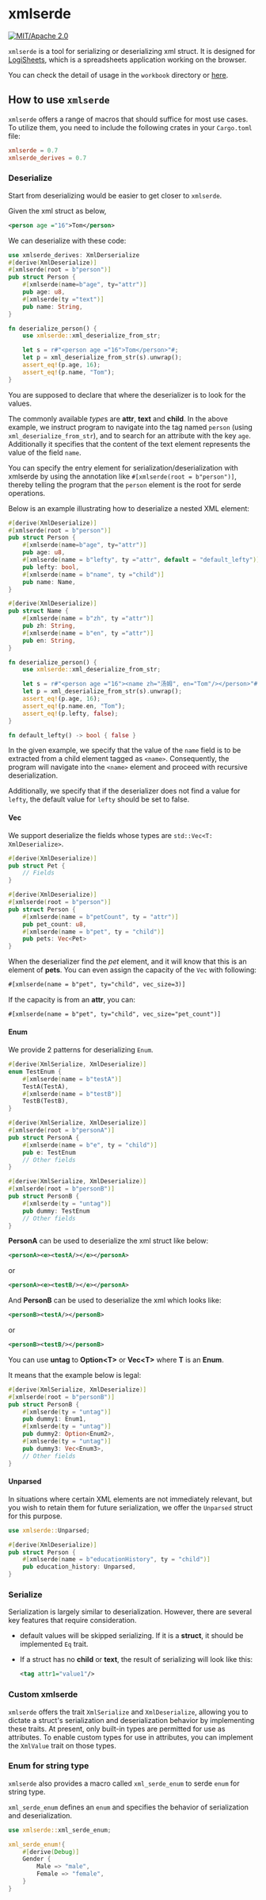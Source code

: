 # xmlserde

[![MIT/Apache 2.0](https://img.shields.io/badge/license-MIT/Mit-blue.svg)](./LICENSE)

`xmlserde` is a tool for serializing or deserializing xml struct.
It is designed for [LogiSheets](https://github.com/proclml/LogiSheets), which is a spreadsheets application working on the browser.

You can check the detail of usage in the `workbook` directory or [here](https://github.com/logisky/LogiSheets/tree/master/crates/workbook).

## How to use `xmlserde`

`xmlserde` offers a range of macros that should suffice for most use cases. To utilize them, you need to include the following crates in your `Cargo.toml` file:

```toml
xmlserde = 0.7
xmlserde_derives = 0.7
```

### Deserialize

Start from deserializing would be easier to get closer to `xmlserde`.

Given the xml struct as below,

```xml
<person age ="16">Tom</person>
```

We can deserialize with these code:

```rs
use xmlserde_derives: XmlDerserialize
#[derive(XmlDeserialize)]
#[xmlserde(root = b"person")]
pub struct Person {
    #[xmlserde(name=b"age", ty="attr")]
    pub age: u8,
    #[xmlserde(ty ="text")]
    pub name: String,
}

fn deserialize_person() {
    use xmlserde::xml_deserialize_from_str;

    let s = r#"<person age ="16">Tom</person>"#;
    let p = xml_deserialize_from_str(s).unwrap();
    assert_eq!(p.age, 16);
    assert_eq!(p.name, "Tom");
}
```

You are supposed to declare that where the deserializer is to look for the values.

The commonly available *type*s are **attr**, **text** and **child**. In the above example, we instruct program to navigate into the tag named `person` (using `xml_deserialize_from_str`), and to search for an attribute
with the key `age`. Additionally it specifies that the content of the text element represents the value of the field `name`.

You can specify the entry element for serialization/deserialization with xmlserde by using the annotation like `#[xmlserde(root = b"person")]`, thereby telling the program that the `person` element is the root for serde operations.

Below is an example illustrating how to deserialize a nested XML element:

```rs
#[derive(XmlDeserialize)]
#[xmlserde(root = b"person")]
pub struct Person {
    #[xmlserde(name=b"age", ty="attr")]
    pub age: u8,
    #[xmlserde(name = b"lefty", ty ="attr", default = "default_lefty")]
    pub lefty: bool,
    #[xmlserde(name = b"name", ty ="child")]
    pub name: Name,
}

#[derive(XmlDeserialize)]
pub struct Name {
    #[xmlserde(name = b"zh", ty ="attr")]
    pub zh: String,
    #[xmlserde(name = b"en", ty ="attr")]
    pub en: String,
}

fn deserialize_person() {
    use xmlserde::xml_deserialize_from_str;

    let s = r#"<person age ="16"><name zh="汤姆", en="Tom"/></person>"#;
    let p = xml_deserialize_from_str(s).unwrap();
    assert_eq!(p.age, 16);
    assert_eq!(p.name.en, "Tom");
    assert_eq!(p.lefty, false);
}

fn default_lefty() -> bool { false }
```

In the given example, we specify that the value of the `name` field is to be extracted from a child element tagged as `<name>`.
Consequently, the program will navigate into the `<name>` element and proceed with recursive deserialization.

Additionally, we specify that if the deserializer does not find a value for `lefty`, the default value for `lefty` should be set to false.

#### Vec

We support deserialize the fields whose types are `std::Vec<T: XmlDeserialize>`.

```rs
#[derive(XmlDeserialize)]
pub struct Pet {
    // Fields
}

#[derive(XmlDeserialize)]
#[xmlserde(root = b"person")]
pub struct Person {
    #[xmlserde(name = b"petCount", ty = "attr")]
    pub pet_count: u8,
    #[xmlserde(name = b"pet", ty = "child")]
    pub pets: Vec<Pet>
}
```

When the deserializer find the *pet* element, and it will know that this is an element of **pets**. You can even assign the capacity of the `Vec` with following:

```xml
#[xmlserde(name = b"pet", ty="child", vec_size=3)]
```

If the capacity is from an **attr**, you can:

```xml
#[xmlserde(name = b"pet", ty="child", vec_size="pet_count")]
```

#### Enum

We provide 2 patterns for deserializing `Enum`.

```rs
#[derive(XmlSerialize, XmlDeserialize)]
enum TestEnum {
    #[xmlserde(name = b"testA")]
    TestA(TestA),
    #[xmlserde(name = b"testB")]
    TestB(TestB),
}

#[derive(XmlSerialize, XmlDeserialize)]
#[xmlserde(root = b"personA")]
pub struct PersonA {
    #[xmlserde(name = b"e", ty = "child")]
    pub e: TestEnum
    // Other fields
}

#[derive(XmlSerialize, XmlDeserialize)]
#[xmlserde(root = b"personB")]
pub struct PersonB {
    #[xmlserde(ty = "untag")]
    pub dummy: TestEnum
    // Other fields
}
```

**PersonA** can be used to deserialize the xml struct like below:

```xml
<personA><e><testA/></e></personA>
```

or

```xml
<personA><e><testB/></e></personA>
```

And **PersonB** can be used to deserialize the xml which looks like:

```xml
<personB><testA/></personB>
```

or

```xml
<personB><testB/></personB>
```

You can use **untag** to **Option\<T\>** or **Vec\<T\>** where **T** is an **Enum**.

It means that the example below is legal:

```rust
#[derive(XmlSerialize, XmlDeserialize)]
#[xmlserde(root = b"personB")]
pub struct PersonB {
    #[xmlserde(ty = "untag")]
    pub dummy1: Enum1,
    #[xmlserde(ty = "untag")]
    pub dummy2: Option<Enum2>,
    #[xmlserde(ty = "untag")]
    pub dummy3: Vec<Enum3>,
    // Other fields
}
```

#### Unparsed

In situations where certain XML elements are not immediately relevant, but you wish to retain them for future serialization, we offer the `Unparsed` struct
for this purpose.

```rs
use xmlserde::Unparsed;

#[derive(XmlDeserialize)]
pub struct Person {
    #[xmlserde(name = b"educationHistory", ty = "child")]
    pub education_history: Unparsed,
}
```

### Serialize

Serialization is largely similar to deserialization. However, there are several key features that require consideration.

- default values will be skipped serializing.
If it is a **struct**, it should be implemented `Eq` trait.
- If a struct has no **child** or **text**, the result of serializing will
  look like this:

  ```xml
  <tag attr1="value1"/>
  ```

### Custom xmlserde

`xmlserde` offers the trait `XmlSerialize` and `XmlDeserialize`, allowing you
to dictate a struct's serialization and deserialization behavior by implementing
these traits.
At present, only built-in types are permitted for use as attributes. To enable custom types for use in attributes, you can implement the `XmlValue` trait on those types.

### Enum for string type

`xmlserde` also provides a macro called `xml_serde_enum` to serde `enum` for string type.

`xml_serde_enum` defines an `enum` and specifies the behavior of serialization and deserialization.

```rust
use xmlserde::xml_serde_enum;

xml_serde_enum!{
    #[derive(Debug)]
    Gender {
        Male => "male",
        Female => "female",
    }
}
```

